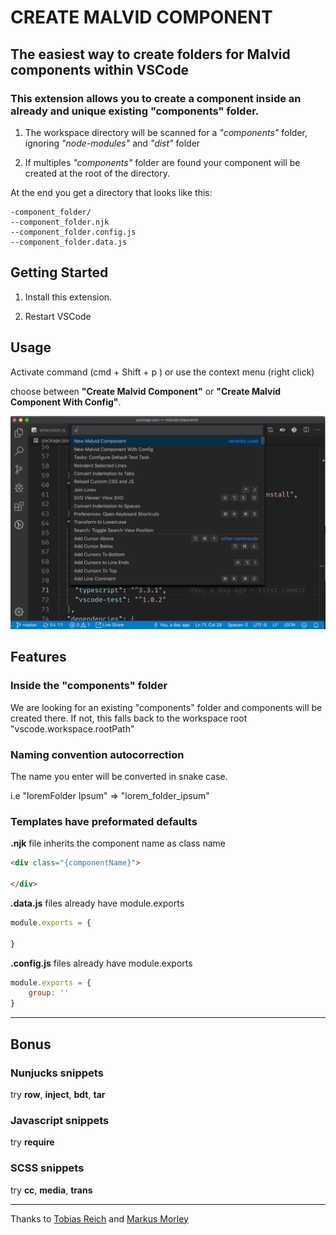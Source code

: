 # CREATE MALVID COMPONENT

## The easiest way to create folders for Malvid components within VSCode

### This extension allows you to create a component inside an already and unique existing "components" folder.

1. The workspace directory will be scanned for a *"components"* folder, ignoring *"node-modules"* and *"dist"* folder

2. If multiples *"components"* folder are found your component will be created at the root of the directory.

At the end you get a directory that looks like this:

```
-component_folder/
--component_folder.njk
--component_folder.config.js
--component_folder.data.js
```

## Getting Started

1. Install this extension.

2. Restart VSCode

## Usage

Activate command (cmd + Shift + p ) or use the context menu (right click)

choose between **"Create Malvid Component"** or **"Create Malvid Component With Config"**.

![screenshot](https://raw.githubusercontent.com/stphn/vscode-malvid-folder/master/images/screenshot.png)

## Features

### Inside the "components" folder

We are looking for an existing "components" folder and components will be created there.
If not, this falls back to the workspace root "vscode.workspace.rootPath"

### Naming convention autocorrection

The name you enter will be converted in snake case.

i.e "loremFolder Ipsum" => "lorem_folder_ipsum"

### Templates have preformated defaults

**.njk** file inherits the component name as class name

```html
<div class="{componentName}">

</div>
```

**.data.js** files already have module.exports
```javascript
module.exports = {

}
```

**.config.js** files already have module.exports
```javascript
module.exports = {
	group: ''
}
```
___

## Bonus

### Nunjucks snippets
try **row**, **inject**, **bdt**, **tar**

### Javascript snippets
try **require**

### SCSS snippets
try **cc**, **media**, **trans**

---
Thanks to [Tobias Reich](https://github.com/electerious) and [Markus Morley](https://github.com/gasseklopper)